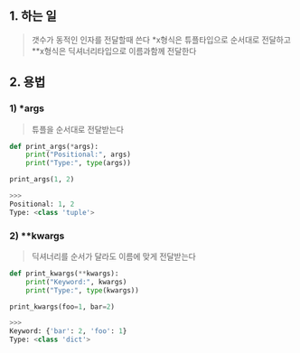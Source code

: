 ## 1. 하는 일
> 갯수가 동적인 인자를 전달할때 쓴다
> \*x형식은 튜플타입으로 순서대로 전달하고
> \*\*x형식은 딕셔너리타입으로 이름과함께 전달한다
> 

## 2. 용법
### 1)  \*args
> 튜플을 순서대로 전달받는다
```python
def print_args(*args):
    print("Positional:", args)
    print("Type:", type(args))

print_args(1, 2)

>>>
Positional: 1, 2
Type: <class 'tuple'>
```

### 2) \*\*kwargs
> 딕셔너리를 순서가 달라도 이름에 맞게 전달받는다
```python
def print_kwargs(**kwargs):
    print("Keyword:", kwargs)
    print("Type:", type(kwargs))

print_kwargs(foo=1, bar=2)

>>>
Keyword: {'bar': 2, 'foo': 1}
Type: <class 'dict'>
```
